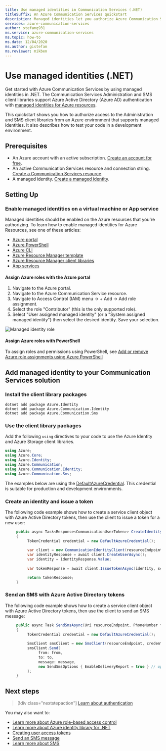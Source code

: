 ```yaml
---
title: Use managed identities in Communication Services (.NET)
titleSuffix: An Azure Communication Services quickstart
description: Managed identities let you authorize Azure Communication Services access from applications running in Azure VMs, function apps, and other resources.
services: azure-communication-services
author: stefang931
ms.service: azure-communication-services
ms.topic: how-to
ms.date: 12/04/2020
ms.author: gistefan
ms.reviewer: mikben
---
```


# Use managed identities (.NET)

Get started with Azure Communication Services by using managed identities in .NET. The Communication Services Administration and SMS client libraries support Azure Active Directory (Azure AD) authentication with [managed identities for Azure resources](../../active-directory/managed-identities-azure-resources/overview.md).

This quickstart shows you how to authorize access to the Administration and SMS client libraries from an Azure environment that supports managed identities. It also describes how to test your code in a development environment.

## Prerequisites

 - An Azure account with an active subscription. [Create an account for free](https://azure.microsoft.com/free).
 - An active Communication Services resource and connection string. [Create a Communication Services resource](./create-communication-resource.md?pivots=platform-azp&tabs=windows).
 -  A managed identity. [Create a managed identity](https://docs.microsoft.com/azure/active-directory/managed-identities-azure-resources/how-to-manage-ua-identity-portal).

## Setting Up

### Enable managed identities on a virtual machine or App service

Managed identities should be enabled on the Azure resources that you're authorizing. To learn how to enable managed identities for Azure Resources, see one of these articles:

- [Azure portal](../../active-directory/managed-identities-azure-resources/qs-configure-portal-windows-vm.md)
- [Azure PowerShell](../../active-directory/managed-identities-azure-resources/qs-configure-powershell-windows-vm.md)
- [Azure CLI](../../active-directory/managed-identities-azure-resources/qs-configure-cli-windows-vm.md)
- [Azure Resource Manager template](../../active-directory/managed-identities-azure-resources/qs-configure-template-windows-vm.md)
- [Azure Resource Manager client libraries](../../active-directory/managed-identities-azure-resources/qs-configure-sdk-windows-vm.md)
- [App services](../../app-service/overview-managed-identity.md)

#### Assign Azure roles with the Azure portal

1. Navigate to the Azure portal.
1. Navigate to the Azure Communication Service resource.
1. Navigate to Access Control (IAM) menu -> + Add -> Add role assignment.
1. Select the role "Contributor" (this is the only supported role).
1. Select "User assigned managed identity" (or a "System assigned managed identity") then select the desired identity. Save your selection.

![Managed identity role](media/managed-identity-assign-role.png)

#### Assign Azure roles with PowerShell

To assign roles and permissions using PowerShell, see [Add or remove Azure role assignments using Azure PowerShell](../../../articles/role-based-access-control/role-assignments-powershell.md)

## Add managed identity to your Communication Services solution

### Install the client library packages

```console
dotnet add package Azure.Identity
dotnet add package Azure.Communication.Identity
dotnet add package Azure.Communication.Sms
```

### Use the client library packages

Add the following `using` directives to your code to use the Azure Identity and Azure Storage client libraries.

```csharp
using Azure;
using Azure.Core;
using Azure.Identity;
using Azure.Communication;
using Azure.Communication.Identity;
using Azure.Communication.Sms;
```

The examples below are using the [DefaultAzureCredential](/dotnet/api/azure.identity.defaultazurecredential). This credential is suitable for production and development environments.

### Create an identity and issue a token

The following code example shows how to create a service client object with Azure Active Directory tokens, then use the client to issue a token for a new user:

```csharp
     public async Task<Response<CommunicationUserToken>> CreateIdentityAndIssueTokenAsync(Uri resourceEndpoint) 
     {
          TokenCredential credential = new DefaultAzureCredential();
     
          var client = new CommunicationIdentityClient(resourceEndpoint, credential);
          var identityResponse = await client.CreateUserAsync();
          var identity = identityResponse.Value;
     
          var tokenResponse = await client.IssueTokenAsync(identity, scopes: new [] { CommunicationTokenScope.VoIP });

          return tokenResponse;
     }
```

### Send an SMS with Azure Active Directory tokens

The following code example shows how to create a service client object with Azure Active Directory tokens, then use the client to send an SMS message:

```csharp
     public async Task SendSmsAsync(Uri resourceEndpoint, PhoneNumber from, PhoneNumber to, string message)
     {
          TokenCredential credential = new DefaultAzureCredential();
     
          SmsClient smsClient = new SmsClient(resourceEndpoint, credential);
          smsClient.Send(
               from: from,
               to: to,
               message: message,
               new SendSmsOptions { EnableDeliveryReport = true } // optional
          );
     }
```

## Next steps

> [!div class="nextstepaction"]
> [Learn about authentication](../concepts/authentication.md)

You may also want to:

- [Learn more about Azure role-based access control](../../../articles/role-based-access-control/index.yml)
- [Learn more about Azure identity library for .NET](/dotnet/api/overview/azure/identity-readme)
- [Creating user access tokens](../quickstarts/access-tokens.md)
- [Send an SMS message](../quickstarts/telephony-sms/send.md)
- [Learn more about SMS](../concepts/telephony-sms/concepts.md)
